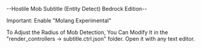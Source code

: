 
--Hostile Mob Subtitle (Entity Detect) Bedrock Edition--

Important: Enable "Molang Experimental"

To Adjust the Radius of Mob Detection, You Can Modify It in the "render_controllers -> subtitle.ctrl.json" folder.
Open it with any text editor.